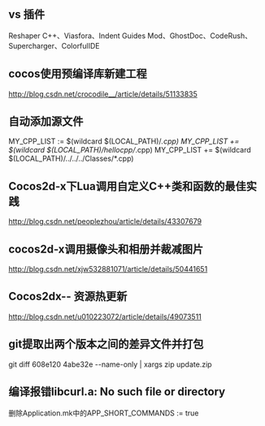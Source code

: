 ## vs 插件 

Reshaper C++、Viasfora、Indent Guides Mod、GhostDoc、CodeRush、Supercharger、ColorfulIDE

## cocos使用预编译库新建工程 

 http://blog.csdn.net/crocodile__/article/details/51133835
 
## 自动添加源文件

MY_CPP_LIST := $(wildcard $(LOCAL_PATH)/*.cpp)
MY_CPP_LIST += $(wildcard $(LOCAL_PATH)/hellocpp/*.cpp)
MY_CPP_LIST += $(wildcard $(LOCAL_PATH)/../../../Classes/*.cpp)

## Cocos2d-x下Lua调用自定义C++类和函数的最佳实践

http://blog.csdn.net/peoplezhou/article/details/43307679

## cocos2d-x调用摄像头和相册并裁减图片

http://blog.csdn.net/xjw532881071/article/details/50441651

## Cocos2dx-- 资源热更新

http://blog.csdn.net/u010223072/article/details/49073511

## git提取出两个版本之间的差异文件并打包

git diff 608e120 4abe32e --name-only | xargs zip update.zip

## 编译报错libcurl.a: No such file or directory   

删除Application.mk中的APP_SHORT_COMMANDS := true



